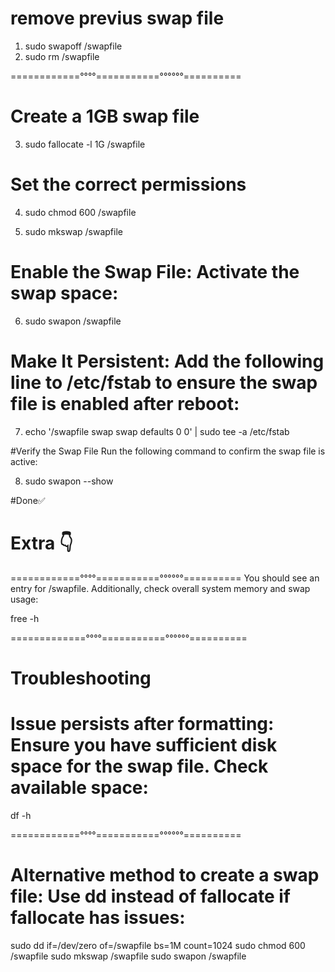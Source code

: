 # remove previus swap file

1) sudo swapoff /swapfile
2) sudo rm /swapfile

============°°°°===========°°°°°°==========
# Create a 1GB swap file
3) sudo fallocate -l 1G /swapfile  

# Set the correct permissions
4) sudo chmod 600 /swapfile       

5) sudo mkswap /swapfile

# Enable the Swap File: Activate the swap space:

6) sudo swapon /swapfile

# Make It Persistent: Add the following line to /etc/fstab to ensure the swap file is enabled after reboot:

7) echo '/swapfile swap swap defaults 0 0' | sudo tee -a /etc/fstab

#Verify the Swap File Run the following command to confirm the swap file is active:

8) sudo swapon --show

#Done✅


# Extra 👇

============°°°°===========°°°°°°==========
You should see an entry for /swapfile. Additionally, check overall system memory and swap usage:

free -h


=============°°°°===========°°°°°°==========
# Troubleshooting

# Issue persists after formatting: Ensure you have sufficient disk space for the swap file. Check available space:

df -h

============°°°°===========°°°°°°==========
# Alternative method to create a swap file: Use dd instead of fallocate if fallocate has issues:

sudo dd if=/dev/zero of=/swapfile bs=1M count=1024
sudo chmod 600 /swapfile
sudo mkswap /swapfile
sudo swapon /swapfile